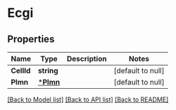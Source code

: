 # Ecgi

## Properties
Name | Type | Description | Notes
------------ | ------------- | ------------- | -------------
**CellId** | **string** |  | [default to null]
**Plmn** | [***Plmn**](Plmn.md) |  | [default to null]

[[Back to Model list]](../README.md#documentation-for-models) [[Back to API list]](../README.md#documentation-for-api-endpoints) [[Back to README]](../README.md)

